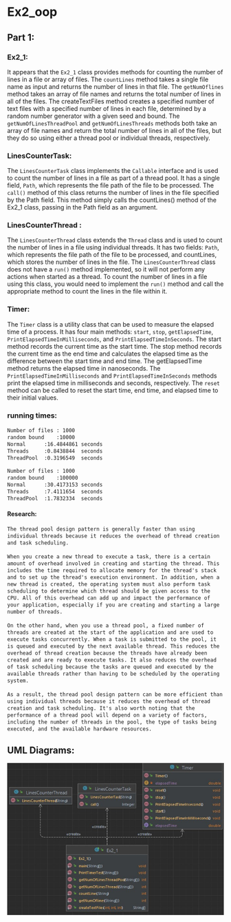 # Ex2_oop

## Part 1:

### Ex2_1:
It appears that the `Ex2_1` class provides methods for counting the number of lines in a file or array of files. The `countLines` method takes a single file name as input and returns the number of lines in that file. The `getNumOflines` method takes an array of file names and returns the total number of lines in all of the files. The createTextFiles method creates a specified number of text files with a specified number of lines in each file, determined by a random number generator with a given seed and bound. The `getNumOfLinesThreadPool` and `getNumOfLinesThreads` methods both take an array of file names and return the total number of lines in all of the files, but they do so using either a thread pool or individual threads, respectively.
### LinesCounterTask:
The `LinesCounterTask` class implements the `Callable` interface and is used to count the number of lines in a file as part of a thread pool. It has a single field, `Path`, which represents the file path of the file to be processed. The `call()` method of this class returns the number of lines in the file specified by the Path field. This method simply calls the countLines() method of the Ex2_1 class, passing in the Path field as an argument.
### LinesCounterThread :
The `LinesCounterThread` class extends the `Thread` class and is used to count the number of lines in a file using individual threads. It has two fields: `Path`, which represents the file path of the file to be processed, and countLines, which stores the number of lines in the file. The `LinesCounterThread` class does not have a `run()` method implemented, so it will not perform any actions when started as a thread. To count the number of lines in a file using this class, you would need to 
implement the `run()` method and call the appropriate method to count the lines in the file within it.
### Timer:
The `Timer` class is a utility class that can be used to measure the elapsed time of a process. It has four main methods: `start`, `stop`, `getElapsedTime`, `PrintElapsedTimeInMilliseconds`, and `PrintElapsedTimeInSeconds`. The start method records the current time as the start time. The stop method records the current time as the end time and calculates the elapsed time as the difference between the start time and end time. The getElapsedTime method returns the elapsed time in nanoseconds. The `PrintElapsedTimeInMilliseconds` and `PrintElapsedTimeInSeconds` methods print the elapsed time in milliseconds and seconds, respectively. The `reset` method can be called to reset the start time, end time, and elapsed time to their initial values.
### running times: 
```
Number of files : 1000
random bound    :10000
Normal      :16.4844861 seconds
Threads     :0.8438844  seconds
ThreadPool  :0.3196549  seconds
```
```
Number of files : 1000
random bound    :100000
Normal      :30.4173153 seconds
Threads     :7.4111654  seconds
ThreadPool  :1.7832334  seconds
```
 #### Research:
  ``` 
  The thread pool design pattern is generally faster than using individual threads because it reduces the overhead of thread creation and task scheduling.

When you create a new thread to execute a task, there is a certain amount of overhead involved in creating and starting the thread. This includes the time required to allocate memory for the thread's stack and to set up the thread's execution environment. In addition, when a new thread is created, the operating system must also perform task scheduling to determine which thread should be given access to the CPU. All of this overhead can add up and impact the performance of your application, especially if you are creating and starting a large number of threads.

On the other hand, when you use a thread pool, a fixed number of threads are created at the start of the application and are used to execute tasks concurrently. When a task is submitted to the pool, it is queued and executed by the next available thread. This reduces the overhead of thread creation because the threads have already been created and are ready to execute tasks. It also reduces the overhead of task scheduling because the tasks are queued and executed by the available threads rather than having to be scheduled by the operating system.

As a result, the thread pool design pattern can be more efficient than using individual threads because it reduces the overhead of thread creation and task scheduling. It's also worth noting that the performance of a thread pool will depend on a variety of factors, including the number of threads in the pool, the type of tasks being executed, and the available hardware resources.
  ```

## UML Diagrams:
![](https://github.com/ibrahim3999/Ex2_oop/blob/master/src/Ex2_1/UML/Pic/UML.jpg)


